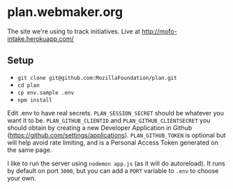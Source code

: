 # plan.webmaker.org

The site we're using to track initiatives. Live at http://mofo-intake.herokuapp.com/

## Setup

* `git clone git@github.com:MozillaFoundation/plan.git`
* `cd plan`
* `cp env.sample .env`
* `npm install`

Edit .env to have real secrets.  `PLAN_SESSION_SECRET` should be whatever you want it to be.
`PLAN_GITHUB_CLIENTID` and `PLAN_GITHUB_CLIENTSECRET` you should obtain by creating a new Developer Application in Github (https://github.com/settings/applications).  `PLAN_GITHUB_TOKEN` is optional but will help avoid rate limiting, and is a Personal Access Token generated on the same page.

I like to run the server using `nodemon app.js` (as it will do autoreload).  It runs by default on port `3000`, but you can add a `PORT` variable to `.env` to choose your own.
